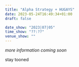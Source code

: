 ```yaml
---
title: "Alpha Strategy + HUGAYS"
date: 2023-05-24T16:49:34+01:00
draft: false

date_show: "2023|07|05"
time_show: "??:??"
venue_show: ""
---
```


*more information coming soon*

stay tooned

<!-- 
income tax refund presents
**

at the 
**

on
*Wednesday, 5 July*

with the bands:
**Alpha Strategy** ()
**HUGAYS** ()
**** ()

![](../../posters/2023-07-05.jpg)

Doors 
Start 

----

**Alpha Strategy** 

[]()

**HUGAYS**
[]() 
-->
